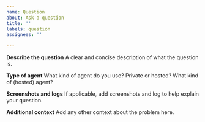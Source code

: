 ```yaml
---
name: Question
about: Ask a question
title: ''
labels: question
assignees: ''

---
```


**Describe the question**
A clear and concise description of what the question is.

**Type of agent**
What kind of agent do you use? Private or hosted? What kind of (hosted) agent?

**Screenshots and logs**
If applicable, add screenshots and log to help explain your question.

**Additional context**
Add any other context about the problem here.
